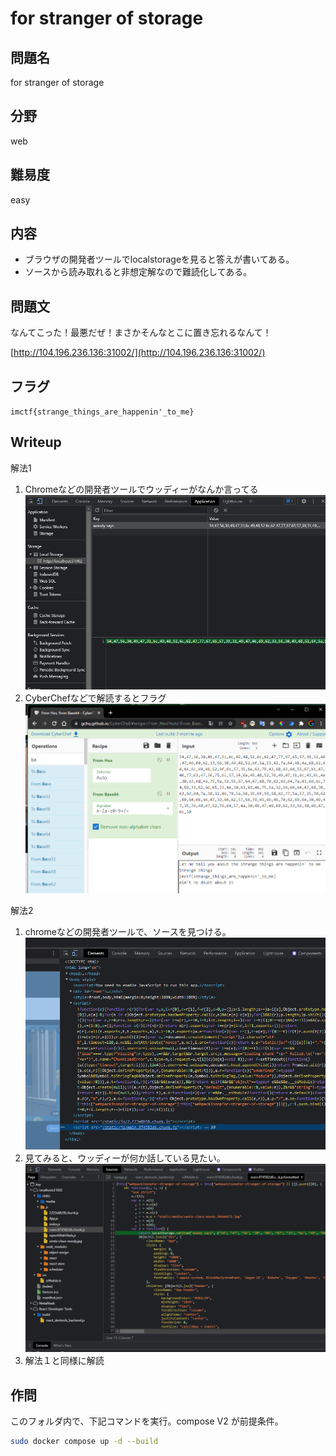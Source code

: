 # for stranger of storage

## 問題名

for stranger of storage

## 分野

web

## 難易度

easy

## 内容

- ブラウザの開発者ツールでlocalstorageを見ると答えが書いてある。
- ソースから読み取れると非想定解なので難読化してある。

## 問題文

なんてこった！最悪だぜ！まさかそんなとこに置き忘れるなんて！

[http://104.196.236.136:31002/](http://104.196.236.136:31002/)

## フラグ

`imctf{strange_things_are_happenin'_to_me}`

## Writeup

解法1

1. Chromeなどの開発者ツールでウッディーがなんか言ってる
![chrome devtool](./writeup/chrome.png)
1. CyberChefなどで解読するとフラグ
![cyberchef](./writeup/cyberchef.png)

解法2

1. chromeなどの開発者ツールで、ソースを見つける。
![chrome devtool](./writeup/scripttag.png)
1. 見てみると、ウッディーが何か話している見たい。
![chrome devtool](./writeup/srcjs.png)
1. 解法１と同様に解読

## 作問

このフォルダ内で、下記コマンドを実行。compose V2 が前提条件。

```bash
sudo docker compose up -d --build
```
